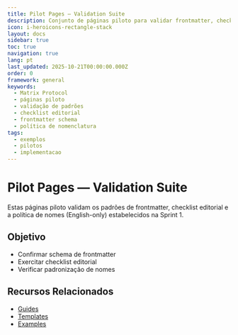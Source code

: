 ```yaml
---
title: Pilot Pages — Validation Suite
description: Conjunto de páginas piloto para validar frontmatter, checklist editorial e política de nomes (English-only)
icon: i-heroicons-rectangle-stack
layout: docs
sidebar: true
toc: true
navigation: true
lang: pt
last_updated: 2025-10-21T00:00:00.000Z
order: 0
framework: general
keywords:
  - Matrix Protocol
  - páginas piloto
  - validação de padrões
  - checklist editorial
  - frontmatter schema
  - política de nomenclatura
tags:
  - exemplos
  - pilotos
  - implementacao
---
```

# Pilot Pages — Validation Suite

Estas páginas piloto validam os padrões de frontmatter, checklist editorial e a política de nomes (English-only) estabelecidos na Sprint 1.

## Objetivo
- Confirmar schema de frontmatter
- Exercitar checklist editorial
- Verificar padronização de nomes

## Recursos Relacionados
- [Guides](../../manual)
- [Templates](../../manual/templates)
- [Examples](..)